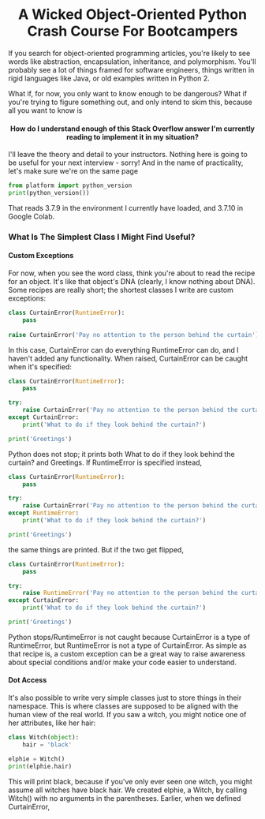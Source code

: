 <head>
    <link rel="stylesheet" href="styles.css">
</head>

<h1 align="center">A Wicked Object-Oriented Python Crash Course For Bootcampers</h1>

If you search for object-oriented programming articles, you're likely to see words like abstraction, encapsulation, inheritance, and polymorphism. You'll probably see a lot of things framed for software engineers, things written in rigid languages like Java, or old examples written in Python 2.

What if, for now, you only want to know enough to be dangerous? What if you're trying to figure something out, and only intend to skim this, because all you want to know is

<h4 align="center">How do I understand enough of this Stack Overflow answer I'm currently reading to implement it in my situation?</h4>

I'll leave the theory and detail to your instructors. Nothing here is going to be useful for your next interview - sorry! And in the name of practicality, let's make sure we're on the same page

```python
from platform import python_version
print(python_version())
```
That reads <c-s>3.7.9</c-s> in the environment I currently have loaded, and <c-s>3.7.10</c-s> in Google Colab.

### What Is The Simplest Class I Might Find Useful?

#### Custom Exceptions
For now, when you see the word <c-s>class</c-s>, think you're about to read the recipe for an object. It's like that object's DNA (clearly, I know nothing about DNA). Some recipes are really short; the shortest classes I write are custom exceptions:

```python
class CurtainError(RuntimeError):
    pass
    
raise CurtainError('Pay no attention to the person behind the curtain')
```

In this case, <c-s>CurtainError</c-s> can do everything <c-s>RuntimeError</c-s> can do, and I haven't added any functionality. When raised, <c-s>CurtainError</c-s> can be caught when it's specified:

```python
class CurtainError(RuntimeError):
    pass

try:
    raise CurtainError('Pay no attention to the person behind the curtain')
except CurtainError:
    print('What to do if they look behind the curtain?')

print('Greetings')
```

Python does not stop; it prints both <c-s>What to do if they look behind the curtain?</c-s> and <c-s>Greetings</c-s>. If <c-s>RuntimeError</c-s> is specified instead,

```python
class CurtainError(RuntimeError):
    pass

try:
    raise CurtainError('Pay no attention to the person behind the curtain')
except RuntimeError:
    print('What to do if they look behind the curtain?')

print('Greetings')
```

the same things are printed. But if the two get flipped,

```python
class CurtainError(RuntimeError):
    pass

try:
    raise RuntimeError('Pay no attention to the person behind the curtain')
except CurtainError:
    print('What to do if they look behind the curtain?')

print('Greetings')
```

Python stops/<c-s>RuntimeError</c-s> is not caught because <c-s>CurtainError</c-s> is a type of <c-s>RuntimeError</c-s>, but <c-s>RuntimeError</c-s> is not a type of <c-s>CurtainError</c-s>. As simple as that recipe is, a custom exception can be a great way to raise awareness about special conditions and/or make your code easier to understand.

#### Dot Access
It's also possible to write very simple classes just to store things in their namespace. This is where classes are supposed to be aligned with the human view of the real world. If you saw a witch, you might notice one of her attributes, like her hair:

```python
class Witch(object):
    hair = 'black'

elphie = Witch()
print(elphie.hair)
```

This will print <c-s>black</c-s>, because if you've only ever seen one witch, you might assume all witches have black hair. We created <c-s>elphie</c-s>, a <c-s>Witch</c-s>, by calling <c-s>Witch()</c-s> with no arguments in the parentheses. Earlier, when we defined <c-s>CurtainError</c-s>, 